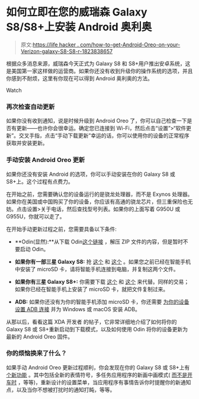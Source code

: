 # 如何立即在您的威瑞森 Galaxy S8/S8+上安装 Android 奥利奥

> 原文:[https://life hacker . com/how-to-get-Android-Oreo-on-your-Verizon-galaxy-S8-S8-r-1823838657](https://lifehacker.com/how-to-get-android-oreo-on-your-verizon-galaxy-s8-s8-r-1823838657)

根据众多消息来源，威瑞森今天正式为 Galaxy S8 和 S8+用户推出安卓系统，这是美国第一家这样做的运营商。如果你还没有收到升级你的操作系统的选项，并且你感到不耐烦，这里有你现在可以得到 Android 奥利奥的方法。

Watch

### 再次检查自动更新

如果你没有收到通知，说是时候升级到 Android Oreo 了，你可以自己检查一下是否有更新——也许你会很幸运。确定您已连接到 Wi-Fi，然后点击“设置”>“软件更新”。交叉手指，点击“手动下载更新”幸运的话，你可以使用你的设备的正常程序获取并安装更新。

### 手动安装 Android Oreo 更新

如果你还没有安装 Android 的选项，你可以手动安装在你的 Galaxy S8 或 S8+上。这个过程有点费力。

在开始之前，您需要确认您的设备运行的是骁龙处理器，而不是 Exynos 处理器。如果你在美国或中国购买了你的设备，你应该有高通的骁龙芯片，但三重保险也无妨。点击设置>关于电话，然后查找型号列表。如果你的上面写着 G950U 或 G955U，你就可以走了。

在开始手动更新过程之前，您需要具备以下条件:

*   **Odin(显然):**从下载 Odin[这个链接](https://forum.xda-developers.com/attachment.php?attachmentid=4431749&d=1519672710) ，解压 ZIP 文件的内容，但是暂时不要启动 Odin。

*   **如果你有一部三星 Galaxy S8:** 抢 [这个](https://updato.com/firmware-archive-select-model?record=1F5A6CA8243411E89F15FA163EE8F90B) 和 [这个](https://samsung.firmware.science/download?url=48927/1488/SS-G950USQS2BRB1-to-U2CRB9-UP) 。如果您之前已经在智能手机中安装了 microSD 卡，请将智能手机连接到电脑，并复制这两个文件。

*   **如果你有三星 Galaxy S8+:** 你需要下载 [这个](https://updato.com/firmware-archive-select-model?record=4AABCE55243D11E89F15FA163EE8F90B) 和 [这个](https://samsung.firmware.science/download?url=48926/1488/SS-G955USQS2BRB1-to-U2CRB9-UP) 来代替。同样的交易；如果你已经在智能手机上安装了 microSD 卡，就把文件复制过来。

*   **ADB:** 如果你还没有为你的智能手机添加 microSD 卡，你还需要 [为你的设备设置 ADB 连接](https://www.xda-developers.com/install-adb-windows-macos-linux/) 并为 Windows 或 macOS 安装 ADB。

从那以后，看看这篇 XDA 开发者 的帖子，它非常详细地介绍了如何将你的 Galaxy S8 或 S8+重新启动到下载模式，以及如何使用 Odin 将你的设备更新为最新的 Android Oreo 固件。

### 你的烦恼换来了什么？

如果手动 Android Oreo 更新过程顺利，你会发现在你的 Galaxy S8 或 S8+上有 [个新功能](https://fieldguide.gizmodo.com/11-things-you-can-do-in-android-oreo-that-you-couldnt-b-1798337832) 。其中包括全新的表情符号，多任务应用程序的新画中画模式( [而不是开车时](https://lifehacker.com/if-you-get-an-unjust-ticket-for-using-your-mobile-devic-5899475) ，等等)，重新设计的设置菜单，当应用程序有事情告诉你时提醒你的新通知点，以及当你不想被打扰时的通知打盹，等等。